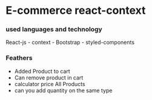 <h1>E-commerce react-context</h1>

<h3>used languages and technology</h3>
<p>React-js - context - Bootstrap - styled-components </p>


<h3>Feathers</h3>
<ul>
  <li>Added Product to cart</li>
  <li>Can remove product in cart</li>
  <li>calculator price All Products</li>
  <li>can you add quantity on the same type</li>
</ul>
